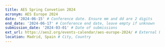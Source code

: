 ```yaml
---
title: AES Spring Convetion 2024
acronym: AES Europe 2024
date: '2024-06-15' # Conference date. Ensure mm and dd are 2 digits
end_date: '2024-06-17' # Conference end date, leave empty if unknown
submission_date: '2024-03-01' # Date of submissions
ext_url: https://aes2.org/events-calendar/aes-europe-2024/ # External URL to conference website
location: Madrid, Spain # City, Country
---
```

